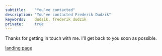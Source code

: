```yaml
---
subtitle:    "You've contacted"
description: "You've contacted Frederik Dudzik"
keywords:    dudzik, frederik dudzik
private:     true
---
```


Thanks for getting in touch with me. I'll get back to you soon as possible.

[landing page](/)

